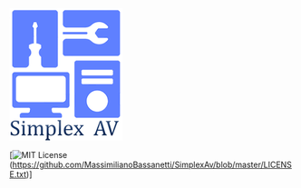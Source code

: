 ![simplex_av_logo](./simplex_av_logo_200x233.png)

[![MIT License](https://img.shields.io/badge/license-MIT-blue.svg)(https://github.com/MassimilianoBassanetti/SimplexAv/blob/master/LICENSE.txt)]

